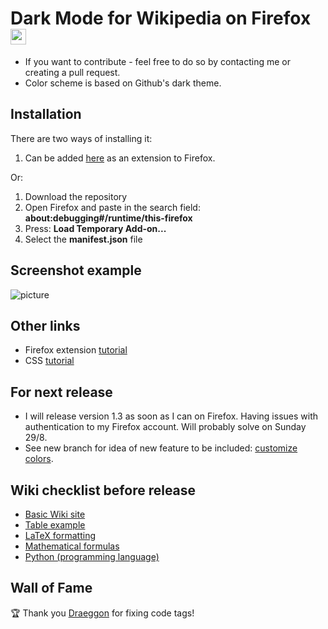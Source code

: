 # Dark Mode for Wikipedia on Firefox <img src="https://github.com/alfredhirschfeld/Dark-Mode-Wikipedia/blob/master/dark_wiki_icon.png" width="25" height="25">

* If you want to contribute - feel free to do so by contacting me or creating a pull request.
* Color scheme is based on Github's dark theme.

## Installation
There are two ways of installing it:
1. Can be added [here](https://addons.mozilla.org/sv-SE/firefox/addon/dark-mode-for-wikipedia/?utm_source=addons.mozilla.org&utm_medium=referral&utm_content=search) as an extension to Firefox.

Or:
1. Download the repository
2. Open Firefox and paste in the search field: **about:debugging#/runtime/this-firefox**
3. Press: **Load Temporary Add-on...**
4. Select the **manifest.json** file

## Screenshot example
![picture](https://github.com/alfredhirschfeld/Dark-Mode-Wikipedia/blob/master/screenshot.png)

## Other links

* Firefox extension [tutorial](https://www.youtube.com/watch?v=9NY3wx9iEzY&t=388s)
* CSS [tutorial](https://www.youtube.com/watch?v=1PnVor36_40&t=251s)

## For next release
* I will release version 1.3 as soon as I can on Firefox. Having issues with authentication to my Firefox account. Will probably solve on Sunday 29/8.
* See new branch for idea of new feature to be included: [customize colors](https://github.com/hirschan/Dark-Mode-Wikipedia/tree/customize-colors).

## Wiki checklist before release

* [Basic Wiki site](https://en.wikipedia.org/wiki/Sweden)
* [Table example](https://en.wikipedia.org/wiki/List_of_countries_by_total_health_expenditure_per_capita)
* [LaTeX formatting](https://en.wikipedia.org/wiki/LaTeX)
* [Mathematical formulas](https://en.wikipedia.org/wiki/Fraction)
* [Python (programming language)](https://en.wikipedia.org/wiki/Python_(programming_language))

## Wall of Fame

🏆 Thank you [Draeggon](https://github.com/Draeggon) for fixing code tags!
